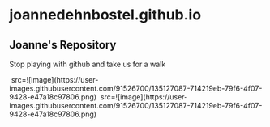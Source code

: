 # joannedehnbostel.github.io
<!DOCTYPE html>
<body>
<h2 title="Header">Joanne's Repository</h2>
<p title="More of the same">Stop playing with github and take us for a walk</p>
<img> src=![image](https://user-images.githubusercontent.com/91526700/135127087-714219eb-79f6-4f07-9428-e47a18c97806.png) </img> 
</body>
<img> src=![image](https://user-images.githubusercontent.com/91526700/135127087-714219eb-79f6-4f07-9428-e47a18c97806.png) </img> 
</html>


